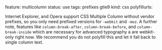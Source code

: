 feature: multicolumn
status: use
tags: prefixes gtie9
kind: css
polyfillurls:

Internet Explorer, and Opera support CSS Multiple Column without vendor prefixes, so you only need prefixed versions for `-webkit` and `-moz`. A further note, features like `column-break-after`, `column-break-before`, and `column-break-inside` which are necessary for advanced typography a are webkit-only right now. We recommend you do not polyfill this and let it fall back to single column text.
